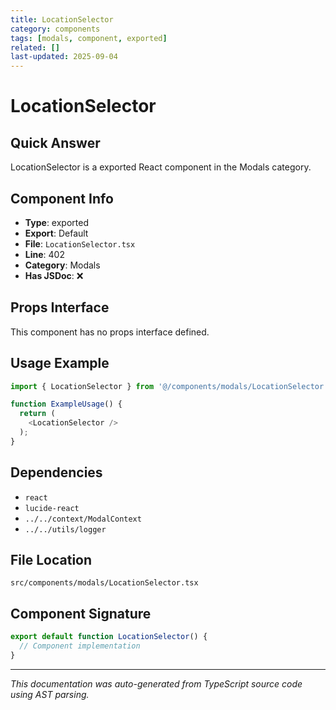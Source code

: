 ```yaml
---
title: LocationSelector
category: components
tags: [modals, component, exported]
related: []
last-updated: 2025-09-04
---
```


# LocationSelector

## Quick Answer
LocationSelector is a exported React component in the Modals category.

## Component Info

- **Type**: exported
- **Export**: Default
- **File**: `LocationSelector.tsx`
- **Line**: 402
- **Category**: Modals
- **Has JSDoc**: ❌

## Props Interface

This component has no props interface defined.

## Usage Example

```typescript
import { LocationSelector } from '@/components/modals/LocationSelector';

function ExampleUsage() {
  return (
    <LocationSelector />
  );
}
```

## Dependencies


- `react`
- `lucide-react`
- `../../context/ModalContext`
- `../../utils/logger`


## File Location

`src/components/modals/LocationSelector.tsx`

## Component Signature

```typescript
export default function LocationSelector() { 
  // Component implementation
}
```

---

*This documentation was auto-generated from TypeScript source code using AST parsing.*